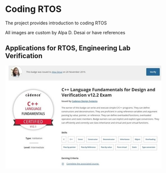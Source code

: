 # Coding RTOS

The project provides introduction to coding RTOS 

All images are custom by Alpa D. Desai or have references

## Applications for RTOS, Engineering Lab Verification
![image](CplusplusDVCertificate.jpg)

